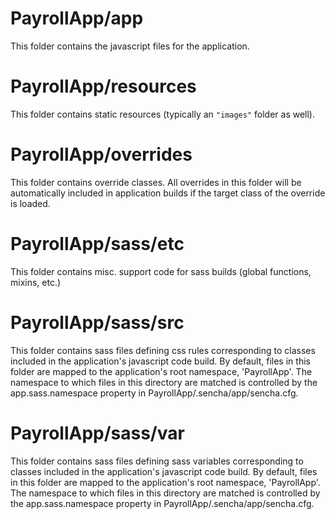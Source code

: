 # PayrollApp/app

This folder contains the javascript files for the application.

# PayrollApp/resources

This folder contains static resources (typically an `"images"` folder as well).

# PayrollApp/overrides

This folder contains override classes. All overrides in this folder will be 
automatically included in application builds if the target class of the override
is loaded.

# PayrollApp/sass/etc

This folder contains misc. support code for sass builds (global functions, 
mixins, etc.)

# PayrollApp/sass/src

This folder contains sass files defining css rules corresponding to classes
included in the application's javascript code build.  By default, files in this 
folder are mapped to the application's root namespace, 'PayrollApp'. The
namespace to which files in this directory are matched is controlled by the
app.sass.namespace property in PayrollApp/.sencha/app/sencha.cfg. 

# PayrollApp/sass/var

This folder contains sass files defining sass variables corresponding to classes
included in the application's javascript code build.  By default, files in this 
folder are mapped to the application's root namespace, 'PayrollApp'. The
namespace to which files in this directory are matched is controlled by the
app.sass.namespace property in PayrollApp/.sencha/app/sencha.cfg. 
